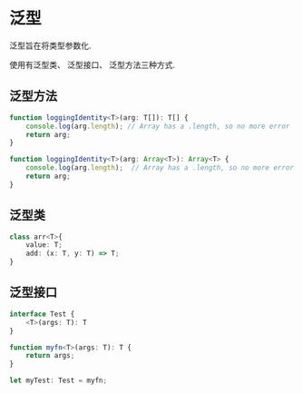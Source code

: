 # 泛型

泛型旨在将类型参数化.

使用有泛型类、 泛型接口、 泛型方法三种方式.

## 泛型方法

```ts
function loggingIdentity<T>(arg: T[]): T[] {
    console.log(arg.length); // Array has a .length, so no more error
    return arg; 
}

function loggingIdentity<T>(arg: Array<T>): Array<T> {
    console.log(arg.length);  // Array has a .length, so no more error
    return arg;
}
```

## 泛型类

``` typescript
class arr<T>{
    value: T; 
    add: (x: T, y: T) => T; 
}
```

## 泛型接口

```ts
interface Test {
    <T>(args: T): T
}

function myfn<T>(args: T): T {
    return args; 
}

let myTest: Test = myfn; 
```

